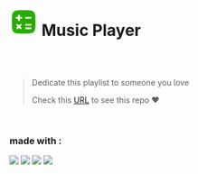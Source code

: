 <h1>
<img src="https://raw.githubusercontent.com/mahdibaderloo/online-calculator/09ee1698e8d5a1b94d9aa470018465fb6cfa334c/Images/calculator-svg.svg" width="50px"/>
Music Player
</h1>

<br>
<br>

> Dedicate this playlist to someone you love
>
> Check this <a href="https://mahdibaderloo.github.io/music-player/">URL</a> to see this repo ❤️

<br>

### made with :
![](https://img.shields.io/badge/HTML5-E34F26?style=for-the-badge&logo=html5&logoColor=white)
![](https://img.shields.io/badge/CSS3-1572B6?style=for-the-badge&logo=css3&logoColor=white)
![](https://img.shields.io/badge/Tailwind_CSS-38b2ac?style=for-the-badge&logo=tailwind-css&logoColor=white)
![](https://img.shields.io/badge/JavaScript-323330?style=for-the-badge&logo=javascript&logoColor=F7DF1E)

